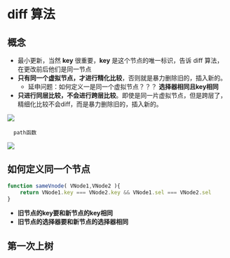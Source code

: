 # diff 算法
## 概念
- 最小更新，当然 **key** 很重要，**key** 是这个节点的唯一标识，告诉 diff 算法，在更改前后他们是同一节点
- **只有同一个虚拟节点，才进行精化比较**，否则就是暴力删除旧的，插入新的。
    - 延申问题：如何定义一是同一个虚拟节点？？？ **选择器相同且key相同**
- **只进行同层比较，不会进行跨层比较**。即使是同一片虚拟节点，但是跨层了，精细化比较不会diff，而是暴力删除旧的，插入新的。

![](../../Vue.js/studyImg/7.png)

　`path函数`

![](../../Vue.js/studyImg/8.png)

## 如何定义同一个节点

```js
function sameVnode( VNode1,VNode2 ){
    return VNode1.key === VNode2.key && VNode1.sel === VNode2.sel
}
```

- **旧节点的key要和新节点的key相同**
- **旧节点的选择器要和新节点的选择器相同**

## 第一次上树

